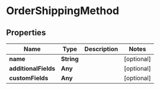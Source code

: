

# OrderShippingMethod


## Properties

Name | Type | Description | Notes
------------ | ------------- | ------------- | -------------
**name** | **String** |  |  [optional]
**additionalFields** | **Any** |  |  [optional]
**customFields** | **Any** |  |  [optional]



